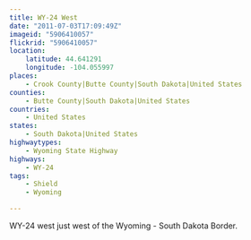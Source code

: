 ```yaml
---
title: WY-24 West
date: "2011-07-03T17:09:49Z"
imageid: "5906410057"
flickrid: "5906410057"
location:
    latitude: 44.641291
    longitude: -104.055997
places:
    - Crook County|Butte County|South Dakota|United States
counties:
    - Butte County|South Dakota|United States
countries:
    - United States
states:
    - South Dakota|United States
highwaytypes:
    - Wyoming State Highway
highways:
    - WY-24
tags:
    - Shield
    - Wyoming

---
```

WY-24 west just west of the Wyoming - South Dakota Border.